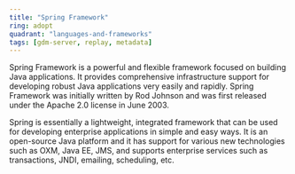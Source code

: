```yaml
---
title: "Spring Framework"
ring: adopt
quadrant: "languages-and-frameworks"
tags: [gdm-server, replay, metadata]
---
```


Spring Framework is a powerful and flexible framework focused on building Java applications. It provides comprehensive infrastructure support for developing robust Java applications very easily and rapidly. Spring Framework was initially written by Rod Johnson and was first released under the Apache 2.0 license in June 2003.

Spring is essentially a lightweight, integrated framework that can be used for developing enterprise applications in simple and easy ways. It is an open-source Java platform and it has support for various new technologies such as OXM, Java EE, JMS, and supports enterprise services such as transactions, JNDI, emailing, scheduling, etc.